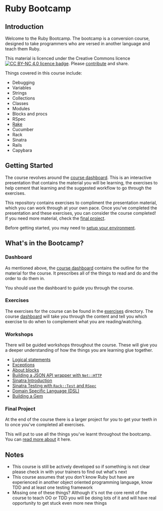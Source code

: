 # Ruby Bootcamp


## Introduction

Welcome to the Ruby Bootcamp. The bootcamp is a conversion course, designed to take programmers who are versed in another language and teach them Ruby.

This material is licenced under the Creative Commons licence
[![CC BY-NC 4.0 licence badge](https://licensebuttons.net/l/by-nc/3.0/88x31.png)](https://creativecommons.org/licenses/by-nc/4.0/).
Please [contribute](CONTRIBUTING.md) and share.

Things covered in this course include:

* Debugging
* Variables
* Strings
* Collections
* Classes
* Modules
* Blocks and procs
* RSpec
* [Rake](./exercises/rake)
* Cucumber
* Rack
* Sinatra
* Rails
* Capybara

## Getting Started

The course revolves around the [course dashboard](http://prezi.com/79do8rjghbbm/?utm_campaign=share&utm_medium=copy&rc=ex0share). This is an interactive presentation that contains the material you will be learning, the exercises to help cement that learning and the suggested workflow to go through the exercises.

This repository contains exercises to compliment the presentation material, which you can work through at your own pace. Once you've completed the presentation and these exercises, you can consider the course completed! If you need more material, check the [final project](project/readme.md).

Before getting started, you may need to [setup your environment](environment.md).


## What's in the Bootcamp?


### Dashboard

As mentioned above, the [course dashboard](http://prezi.com/79do8rjghbbm/?utm_campaign=share&utm_medium=copy&rc=ex0share) contains the outline for the material for the course. It prescribes all of the things to read and do and the order to do them in.

You should use the dashboard to guide you through the course.


### Exercises

The exercises for the course can be found in the [exercises](./exercises) directory. The course [dashboard](#dashboard) will take you through the content and tell you which exercise to do when to complement what you are reading/watching.


### Workshops

There will be guided workshops throughout the course. These will give you a deeper understanding of how the things you are learning glue together.

* [Logical statements](workshops/logical-statements/readme.md)
* [Exceptions](workshops/exceptions/readme.md)
* [About blocks](workshops/about-blocks/readme.md)
* [Building a JSON API wrapper with `Net::HTTP`](workshops/json-api-wrapper/readme.md)
* [Sinatra Introduction](workshops/sinatra)
* [Sinatra Testing with `Rack::Test` and `RSpec`](workshops/rack-test/readme.md)
* [Domain Specific Language (DSL)](workshops/domain-specific-language/readme.md)
* [Building a Gem](workshops/building-a-gem/readme.md)


### Final Project

At the end of the course there is a larger project for you to get your teeth in to once you've completed all exercises.

This will put to use all the things you've learnt throughout the bootcamp. You can [read more about]((project/readme.md)) it here.


## Notes

* This course is still be actively developed so if something is not clear please check in with your trainers to find out what's next
* This course assumes that you don't know Ruby but have are experienced in another object oriented programming language, know TDD and at least one testing framework
* Missing one of these things? Although it's not the core remit of the course to teach OO or TDD you will be doing lots of it and will have real opportunity to get stuck even more new things
